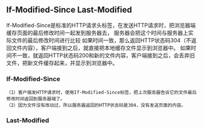 ## If-Modified-Since  Last-Modified
If-Modified-Since是标准的HTTP请求头标签，在发送HTTP请求时，把浏览器端缓存页面的最后修改时间一起发到服务器去，
服务器会把这个时间与服务器上实际文件的最后修改时间进行比较
如果时间一致，那么返回HTTP状态码304（不返回文件内容），客户端接到之后，就直接把本地缓存文件显示到浏览器中。
如果时间不一致，就返回HTTP状态码200和新的文件内容，客户端接到之后，会丢弃旧文件，把新文件缓存起来，并显示到浏览器中。

### If-Modified-Since
```
（1）客户端发HTTP请求时，使用If-Modified-Since标签，把上次服务器告诉它的文件最后修改时间返回到服务器端了。
（2）因为文件没有改动过，所以服务器返回的HTTP状态码是304，没有发送页面的内容。
```

### Last-Modified
```

```
